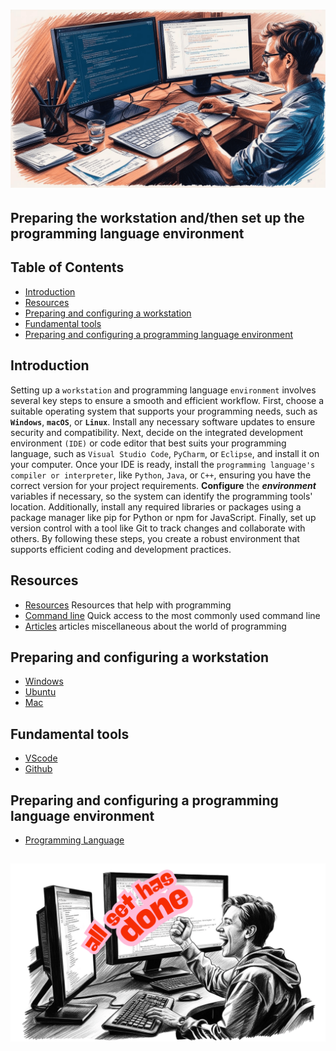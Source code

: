 # ![install - 2025](./Assets/images/Preparing-the-workstation-and-set-up-the-programming-language-environment-2.png)

## Preparing the workstation and/then set up the programming language environment

## Table of Contents

* [Introduction](#introduction)
* [Resources](#resources)
* [Preparing and configuring a workstation](#preparing-and-configuring-a-workstation)
* [Fundamental tools](#fundamental-tools)
* [Preparing and configuring a programming language environment](#preparing-and-configuring-a-programming-language-environment)

## Introduction

Setting up a `workstation` and programming language `environment` involves several key steps to ensure a smooth and efficient workflow. First, choose a suitable operating system that supports your programming needs, such as **`Windows`**, **`macOS`**, or **`Linux`**. Install any necessary software updates to ensure security and compatibility. Next, decide on the integrated development environment `(IDE)` or code editor that best suits your programming language, such as `Visual Studio Code`, `PyCharm`, or `Eclipse`, and install it on your computer.
Once your IDE is ready, install the `programming language's compiler or interpreter`, like `Python`, `Java`, or `C++`, ensuring you have the correct version for your project requirements. **Configure** the ***environment*** variables if necessary, so the system can identify the programming tools' location. Additionally, install any required libraries or packages using a package manager like pip for Python or npm for JavaScript. Finally, set up version control with a tool like Git to track changes and collaborate with others. By following these steps, you create a robust environment that supports efficient coding and development practices.

## Resources

* [Resources](/Assets/things/Resources.md) Resources that help with programming
* [Command line](/Assets/things/most-used-command-line.md) Quick access to the most commonly used command line
* [Articles](./../../Yahunuoo/../../Articles) articles miscellaneous about the world of programming

## Preparing and configuring a workstation

* [Windows](./Windows)
* [Ubuntu](/Ubuntu/README.md)
* [Mac](./Mac)

## Fundamental tools

* [VScode](/Assets/things/vscode.md#table-of-contents)
* [Github](/Assets/things/github.md#table-of-contents)

## Preparing and configuring a programming language environment

* [Programming Language](/Programming-environment/README.md)

## ![Celebrate-2025](/Assets/images/All-Set-Has-Done-6.png)
